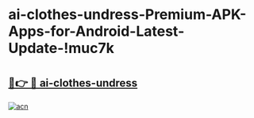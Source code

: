 # ai-clothes-undress-Premium-APK-Apps-for-Android-Latest-Update-!muc7k

# <h2><a href="https://0cm6l5.esa.edu.pl?title=ai-clothes-undress&ref=muc7k">🔗👉 🔴 ai-clothes-undress</a></h2>

[![acn](https://github.com/user-attachments/assets/0f9c940e-d8b0-45ae-aac7-cd30a18b3e1c)](https://0cm6l5.esa.edu.pl?title=ai-clothes-undress&ref=muc7k)

